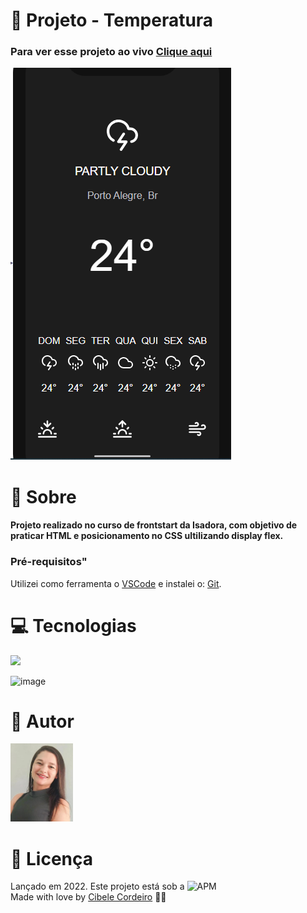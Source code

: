 
# :triangular_flag_on_post: Projeto - Temperatura 
### Para ver esse projeto ao vivo [**Clique aqui**](https://cibell.github.io/Stangarlin/)
![enter image description here](https://github.com/Cibell/Stangarlin/blob/main/foto.png?raw=true)


# :speech_balloon: Sobre

#### Projeto realizado no curso de frontstart da Isadora, com objetivo de praticar HTML e posicionamento no CSS ultilizando display flex.

### Pré-requisitos"

Utilizei como ferramenta o [VSCode](https://code.visualstudio.com/) e instalei o: [Git](https://git-scm.com).





# :computer: Tecnologias
<img src="https://img.shields.io/badge/HTML-239120?style=for-the-badge&logo=html5&logoColor=white">

![image](https://img.shields.io/badge/CSS-239120?&style=for-the-badge&logo=css3&logoColor=white)
  

# :pencil: Autor
<img src="https://github.com/Cibell/interface-burguer-order/blob/master/src/assets/Cibele%20desenvolvedora%20front-end.jpeg?raw=true"  width="100px;">

# :closed_book: Licença

Lançado em 2022. Este projeto está sob a ![APM](https://img.shields.io/apm/l/dev)<br>
Made with love by [Cibele Cordeiro](https://github.com/Cibell) 💜🚀
